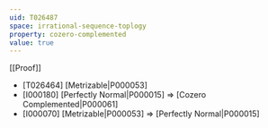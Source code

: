 ```yaml
---
uid: T026487
space: irrational-sequence-toplogy
property: cozero-complemented
value: true
---
```

[[Proof]]

* [T026464] [Metrizable|P000053]
* [I000180] [Perfectly Normal|P000015] => [Cozero Complemented|P000061]
* [I000070] [Metrizable|P000053] => [Perfectly Normal|P000015]

